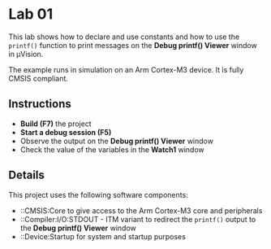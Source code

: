 # Lab 01

This lab shows how to declare and use constants and how to use the `printf()`
function to print messages on the **Debug printf() Viewer** window in µVision.

The example runs in simulation on an Arm Cortex-M3 device. It is fully CMSIS
compliant.

## Instructions

- **Build (F7)** the project
- **Start a debug session (F5)**
- Observe the output on the **Debug printf() Viewer** window
- Check the value of the variables in the **Watch1** window

## Details

This project uses the following software components:
- ::CMSIS:Core to give access to the Arm Cortex-M3 core and peripherals
- ::Compiler:I/O:STDOUT - ITM variant to redirect the `printf()` output to the **Debug printf() Viewer** window
- ::Device:Startup for system and startup purposes